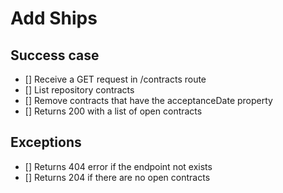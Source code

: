 # Add Ships

## Success case
- [] Receive a GET request in /contracts route
- [] List repository contracts
- [] Remove contracts that have the acceptanceDate property
- [] Returns 200 with a list of open contracts

## Exceptions
- [] Returns 404 error if the endpoint not exists
- [] Returns 204 if there are no open contracts